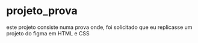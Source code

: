 # projeto_prova
este projeto consiste numa prova onde, foi solicitado que eu replicasse um projeto do figma em HTML e CSS 
